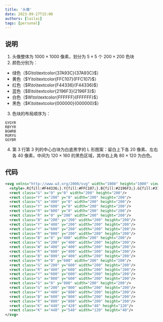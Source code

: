 ```yaml
---
title: '头像'
date: 2023-09-27T15:00
authors: [lailai]
tags: [personal]
---
```


<!-- truncate -->

## 说明

1. 头像整体为 $1000\times 1000$ 像素，划分为 $5\times 5$ 个 $200\times 200$ 色块
2. 颜色分别为：

- 绿色（$G\to\textcolor{37A93C}{37A93C}$）
- 黄色（$Y\to\textcolor{FFC107}{FFC107}$）
- 红色（$R\to\textcolor{F44336}{F44336}$）
- 蓝色（$B\to\textcolor{2196F3}{2196F3}$）
- 白色（$W\to\textcolor{FFFFFF}{FFFFFF}$）
- 黑色（$K\to\textcolor{000000}{000000}$）

3. 色块的布局顺序为：

```text
GYGYR
RBYYR
BGWRB
RGRYG
GGYBR
```

4. 第 $3$ 行第 $3$ 列的中心白块为白底黑字的 L 形图案：留白上下各 $20$ 像素、左右各 $40$ 像素，中间为 $120\times 160$ 的黑色区域，其中右上角 $80\times120$ 为白色。

## 代码

```svg
<svg xmlns="http://www.w3.org/2000/svg" width="1000" height="1000" viewBox="0 0 1000 1000">
  <style>.R{fill:#F44336;}.Y{fill:#FFC107;}.B{fill:#2196F3;}.G{fill:#37A93C;}.W{fill:#FFFFFF;}.K{fill:#000000;}</style>
  <rect class="G" x="0" y="0" width="200" height="200"/>
  <rect class="Y" x="200" y="0" width="200" height="200"/>
  <rect class="G" x="400" y="0" width="200" height="200"/>
  <rect class="Y" x="600" y="0" width="200" height="200"/>
  <rect class="R" x="800" y="0" width="200" height="200"/>
  <rect class="R" x="0" y="200" width="200" height="200"/>
  <rect class="B" x="200" y="200" width="200" height="200"/>
  <rect class="Y" x="400" y="200" width="200" height="200"/>
  <rect class="Y" x="600" y="200" width="200" height="200"/>
  <rect class="R" x="800" y="200" width="200" height="200"/>
  <rect class="B" x="0" y="400" width="200" height="200"/>
  <rect class="G" x="200" y="400" width="200" height="200"/>
  <rect class="W" x="400" y="400" width="200" height="200"/>
  <rect class="R" x="600" y="400" width="200" height="200"/>
  <rect class="B" x="800" y="400" width="200" height="200"/>
  <rect class="R" x="0" y="600" width="200" height="200"/>
  <rect class="G" x="200" y="600" width="200" height="200"/>
  <rect class="R" x="400" y="600" width="200" height="200"/>
  <rect class="Y" x="600" y="600" width="200" height="200"/>
  <rect class="G" x="800" y="600" width="200" height="200"/>
  <rect class="G" x="0" y="800" width="200" height="200"/>
  <rect class="G" x="200" y="800" width="200" height="200"/>
  <rect class="Y" x="400" y="800" width="200" height="200"/>
  <rect class="B" x="600" y="800" width="200" height="200"/>
  <rect class="R" x="800" y="800" width="200" height="200"/>
  <rect class="K" x="440" y="420" width="40" height="120"/>
  <rect class="K" x="440" y="540" width="120" height="40"/>
</svg>
```
